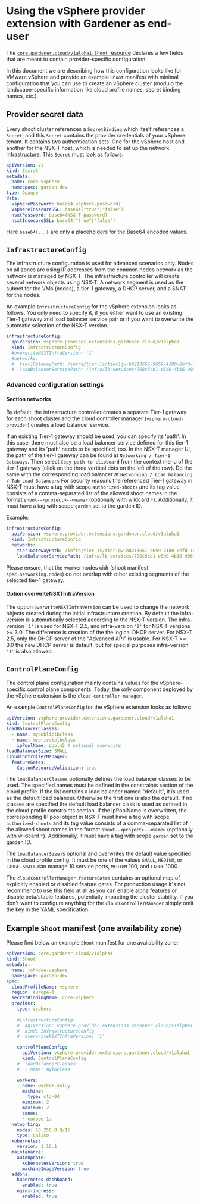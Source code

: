 # Using the vSphere provider extension with Gardener as end-user

The [`core.gardener.cloud/v1alpha1.Shoot` resource](https://github.com/gardener/gardener/blob/master/example/90-shoot.yaml) declares a few fields that are meant to contain provider-specific configuration.

In this document we are describing how this configuration looks like for VMware vSphere and provide an example `Shoot` manifest with minimal configuration that you can use to create an vSphere cluster (modulo the landscape-specific information like cloud profile names, secret binding names, etc.).

## Provider secret data

Every shoot cluster references a `SecretBinding` which itself references a `Secret`, and this `Secret` contains the provider credentials of your vSphere tenant.
It contains two authentication sets. One for the vSphere host and another for the NSX-T host, which is needed to set up the network infrastructure.
This `Secret` must look as follows:

```yaml
apiVersion: v1
kind: Secret
metadata:
  name: core-vsphere
  namespace: garden-dev
type: Opaque
data:
  vspherePassword: base64(vsphere-password)
  vsphereInsecureSSL: base64("true"|"false")
  nsxtPassword: base64(NSX-T-password)
  nsxtInsecureSSL: base64("true"|"false")
```

Here `base64(...)` are only a placeholders for the Base64 encoded values.

## `InfrastructureConfig`

The infrastructure configuration is used for advanced scenarios only.
Nodes on all zones are using IP addresses from the common nodes network as the network is managed by NSX-T.
The infrastructure controller will create several network objects using NSX-T. A network segment is used as the subnet
for the VMs (nodes), a tier-1 gateway, a DHCP server, and a SNAT for the nodes.

An example `InfrastructureConfig` for the vSphere extension looks as follows.
You only need to specify it, if you either want to use an existing Tier-1 gateway and load balancer service pair
or if you want to overwrite the automatic selection of the NSX-T version.

```yaml
infrastructureConfig:
  apiVersion: vsphere.provider.extensions.gardener.cloud/v1alpha1
  kind: InfrastructureConfig
  #overwriteNSXTInfraVersion: '1'
  #networks:
  #  tier1GatewayPath: /infra/tier-1s/tier1gw-b8213651-9659-4180-8bfd-1e16228e8dcb
  #  loadBalancerServicePath: /infra/lb-services/708c5cb1-e5d0-4b16-906f-ec7177a1485d
```

### Advanced configuration settings

#### Section networks

By default, the infrastructure controller creates a separate Tier-1 gateway for each shoot cluster
and the cloud controller manager (`vsphere-cloud-provider`) creates a load balancer service.

If an existing Tier-1 gateway should be used, you can specify its 'path'. In this case, there
must also be a load balancer service defined for this tier-1 gateway and its 'path' needs to be specified, too.
In the NSX-T manager UI, the path of the tier-1 gateway can be found at `Networking / Tier-1 Gateways`.
Then select `Copy path to clipboard` from the context menu of the tier-1 gateway 
(click on the three vertical dots on the left of the row). Do the same with the 
corresponding load balancer at `Networking / Load balancing / Tab Load Balancers`
For security reasons the referenced Tier-1 gateway in NSX-T must have a tag with scope `authorized-shoots` and its
tag value consists of a comma-separated list of the allowed shoot names in the format `shoot--<project>--<name>`
(optionally with wildcard `*`). Additionally, it must have a tag with scope `garden` set to the garden ID.

Example:

```yaml
infrastructureConfig:
  apiVersion: vsphere.provider.extensions.gardener.cloud/v1alpha1
  kind: InfrastructureConfig
  networks:
    tier1GatewayPath: /infra/tier-1s/tier1gw-b8213651-9659-4180-8bfd-1e16228e8dcb
    loadBalancerServicePath: /infra/lb-services/708c5cb1-e5d0-4b16-906f-ec7177a1485d
```

Please ensure, that the worker nodes cidr (shoot manifest `spec.networking.nodes`) do not overlap with
other existing segments of the selected tier-1 gateway.

#### Option overwriteNSXTInfraVersion
The option `overwriteNSXTInfraVersion` can be used to change the network objects created during the initial infrastructure creation. 
By default the infra-version is automatically selected according to the NSX-T version. The infra-version `'1'` is used 
for NSX-T 2.5, and infra-version `'2'` for NSX-T versions >= 3.0. The difference is creation of the the logical DHCP server.
For NSX-T 2.5, only the DHCP server of the "Advanced API" is usable. For NSX-T >= 3.0 the new DHCP server is default, 
but for special purposes infra-version `'1'` is also allowed.

## `ControlPlaneConfig`

The control plane configuration mainly contains values for the vSphere-specific control plane components.
Today, the only component deployed by the vSphere extension is the `cloud-controller-manager`.

An example `ControlPlaneConfig` for the vSphere extension looks as follows:

```yaml
apiVersion: vsphere.provider.extensions.gardener.cloud/v1alpha1
kind: ControlPlaneConfig
loadBalancerClasses:
  - name: mypubliclbclass
  - name: myprivatelbclass
    ipPoolName: pool42 # optional overwrite
loadBalancerSize: SMALL
cloudControllerManager:
  featureGates:
    CustomResourceValidation: true
```

The `loadBalancerClasses` optionally defines the load balancer classes to be used.
The specified names must be defined in the constraints section of the cloud profile.
If the list contains a load balancer named "default", it is used as the default load balancer.
Otherwise the first one is also the default.
If no classes are specified the default load balancer class is used as defined in the cloud profile constraints section.
If the ipPoolName is overwritten, the corresponding IP pool object in NSX-T must have a tag with scope `authorized-shoots` and its
tag value consists of a comma-separated list of the allowed shoot names in the format `shoot--<project>--<name>` 
(optionally with wildcard `*`). Additionally, it must have a tag with scope `garden` set to the garden ID.

The `loadBalancerSize` is optional and overwrites the default value specified in the cloud profile config.
It must be one of the values `SMALL`, `MEDIUM`, or `LARGE`. `SMALL` can manage 10 service ports,
`MEDIUM` 100, and `LARGE` 1000. 

The `cloudControllerManager.featureGates` contains an optional map of explicitly enabled or disabled feature gates.
For production usage it's not recommend to use this field at all as you can enable alpha features or disable beta/stable features, potentially impacting the cluster stability.
If you don't want to configure anything for the `cloudControllerManager` simply omit the key in the YAML specification.

## Example `Shoot` manifest (one availability zone)

Please find below an example `Shoot` manifest for one availability zone:

```yaml
apiVersion: core.gardener.cloud/v1alpha1
kind: Shoot
metadata:
  name: johndoe-vsphere
  namespace: garden-dev
spec:
  cloudProfileName: vsphere
  region: europe-1
  secretBindingName: core-vsphere
  provider:
    type: vsphere
   
    #infrastructureConfig:
    #  apiVersion: vsphere.provider.extensions.gardener.cloud/v1alpha1
    #  kind: InfrastructureConfig
    #  overwriteNSXTInfraVersion: '1'

    controlPlaneConfig:
      apiVersion: vsphere.provider.extensions.gardener.cloud/v1alpha1
      kind: ControlPlaneConfig
    #  loadBalancerClasses:
    #  - name: mylbclass

    workers:
    - name: worker-xoluy
      machine:
        type: std-04
      minimum: 2
      maximum: 2
      zones:
      - europe-1a
  networking:
    nodes: 10.250.0.0/16
    type: calico
  kubernetes:
    version: 1.16.1
  maintenance:
    autoUpdate:
      kubernetesVersion: true
      machineImageVersion: true
  addons:
    kubernetes-dashboard:
      enabled: true
    nginx-ingress:
      enabled: true
```
